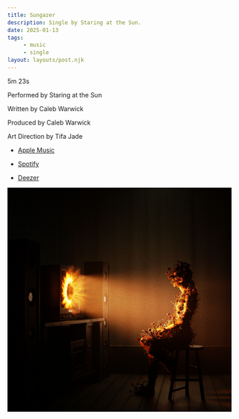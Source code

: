 ```yaml
---
title: Sungazer
description: Single by Staring at the Sun.
date: 2025-01-13
tags:
     - music
     - single
layout: layouts/post.njk
---
```


<div class="post-columns">
  <div>
    <p>5m 23s</p>
    <p>Performed by Staring at the Sun</p>
    <p>Written by Caleb Warwick</p>
    <p>Produced by Caleb Warwick</p>
    <p>Art Direction by Tifa Jade</p>
  </div>
  <div>
    <ul>
      <li><p><a href="https://music.apple.com/us/album/sungazer-single/1789536571?uo=4" target="_blank">Apple Music</a></p></li>
      <li><p><a href="https://open.spotify.com/album/7dlEBfri2TjKQOOsoIQTYy" target="_blank">Spotify</a></p></li>
      <li><p><a href="https://www.deezer.com/album/693880021" target="_blank">Deezer</a></p></li>
    </ul>
  </div>
</div>

<picture>
  <source srcset="/img/sungazer.webp" type="image/webp">
  <source srcset="/img/sungazer.jpg" type="image/jpeg">
  <img src="/img/sungazer.jpg" alt="A female figure covered in flowers sits in front of a tv screen shining bright light directly at her, with rays of a sun emerging from the tv set.">
</picture>
